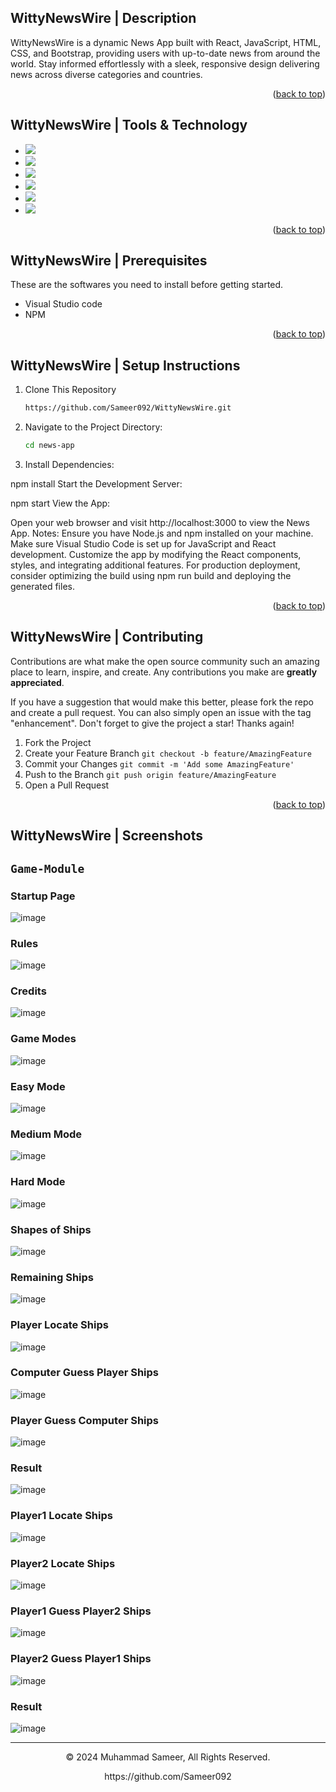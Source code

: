 <a name="readme-top"></a>
## WittyNewsWire | Description

WittyNewsWire is a dynamic News App built with React, JavaScript, HTML, CSS, and Bootstrap, providing users with up-to-date news from around the world. Stay informed effortlessly with a sleek, responsive design delivering news across diverse categories and countries.

<p align="right">(<a href="#readme-top">back to top</a>)</p>

## WittyNewsWire | Tools & Technology

* <img src="https://img.shields.io/badge/React-61DBFB?style=for-the-badge&logo=react&logoColor=white" />
* <img src="https://img.shields.io/badge/JavaScript-323330?style=for-the-badge&logo=javascript&logoColor=F7DF1E"/>
* <img src="https://img.shields.io/badge/HTML5-E34F26?style=for-the-badge&logo=html5&logoColor=white" />
* <img src="https://img.shields.io/badge/CSS3-1572B6?style=for-the-badge&logo=css3&logoColor=white" />
* <img src="https://img.shields.io/badge/Bootstrap-563D7C?style=for-the-badge&logo=bootstrap&logoColor=white" />
* <img src="https://img.shields.io/badge/Visual_Studio_Code-0078D4?style=for-the-badge&logo=visual%20studio%20code&logoColor=white" />

<p align="right">(<a href="#readme-top">back to top</a>)</p>

## WittyNewsWire | Prerequisites

These are the softwares you need to install before getting started.
- Visual Studio code
- NPM

<p align="right">(<a href="#readme-top">back to top</a>)</p>

## WittyNewsWire | Setup Instructions
  
1. Clone This Repository
   ```sh
   https://github.com/Sameer092/WittyNewsWire.git

2. Navigate to the Project Directory:
   ```sh
   cd news-app

3. Install Dependencies:

npm install
Start the Development Server:

npm start
View the App:

Open your web browser and visit http://localhost:3000 to view the News App.
Notes:
Ensure you have Node.js and npm installed on your machine.
Make sure Visual Studio Code is set up for JavaScript and React development.
Customize the app by modifying the React components, styles, and integrating additional features.
For production deployment, consider optimizing the build using npm run build and deploying the generated files.

<p align="right">(<a href="#readme-top">back to top</a>)</p>

## WittyNewsWire | Contributing

Contributions are what make the open source community such an amazing place to learn, inspire, and create. Any contributions you make are **greatly appreciated**.

If you have a suggestion that would make this better, please fork the repo and create a pull request. You can also simply open an issue with the tag "enhancement".
Don't forget to give the project a star! Thanks again!

1. Fork the Project
2. Create your Feature Branch `git checkout -b feature/AmazingFeature`
3. Commit your Changes `git commit -m 'Add some AmazingFeature'`
4. Push to the Branch `git push origin feature/AmazingFeature`
5. Open a Pull Request

<p align="right">(<a href="#readme-top">back to top</a>)</p>

## WittyNewsWire | Screenshots

## `Game-Module`

### Startup Page
![image](https://github.com/Sameer092/Battleship/blob/master/images/Startup%20Page.png)
### Rules
![image](https://github.com/Sameer092/Battleship/blob/master/images/Rules.png)
### Credits
![image](https://github.com/Sameer092/Battleship/blob/master/images/Credits.png)
### Game Modes
![image](https://github.com/Sameer092/Battleship/blob/master/images/GameModes.png)
### Easy Mode
![image](https://github.com/Sameer092/Battleship/blob/master/images/Easy%20Mode.png)
### Medium Mode
![image](https://github.com/Sameer092/Battleship/blob/master/images/Medium%20Mode.png)
### Hard Mode
![image](https://github.com/Sameer092/Battleship/blob/master/images/Hard%20Mode.png)
### Shapes of Ships
![image](https://github.com/Sameer092/Battleship/blob/master/images/Ship%20Shapes.png)
### Remaining Ships
![image](https://github.com/Sameer092/Battleship/blob/master/images/Total%20Ships.png)
### Player Locate Ships
![image](https://github.com/Sameer092/Battleship/blob/master/images/Hide%20the%20Ships.png)
### Computer Guess Player Ships
![image](https://github.com/Sameer092/Battleship/blob/master/images/PC%20find%20my%20ships.png)
### Player Guess Computer Ships
![image](https://github.com/Sameer092/Battleship/blob/master/images/I%20finding%20the%20PC%20Ships.png)
### Result
![image](https://github.com/Sameer092/Battleship/blob/master/images/Result.png)
### Player1 Locate Ships
![image](https://github.com/Sameer092/Battleship/blob/master/images/Player%201%20locate%20ships.png)
### Player2 Locate Ships
![image](https://github.com/Sameer092/Battleship/blob/master/images/Player%202%20locate%20ships.png)
### Player1 Guess Player2 Ships
![image](https://github.com/Sameer092/Battleship/blob/master/images/Player%201%20finding%20ships.png)
### Player2 Guess Player1 Ships
![image](https://github.com/Sameer092/Battleship/blob/master/images/Player%202%20finding%20ships.png)
### Result
![image](https://github.com/Sameer092/Battleship/blob/master/images/Result2.png)


---
<p align="center"> © 2024 Muhammad Sameer, All Rights Reserved. </p>
<p align="center">
https://github.com/Sameer092
</p>
